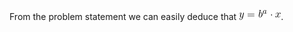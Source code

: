 From the problem statement we can easily deduce that ![alt text](https://github.com/Talha76/Editorials/blob/main/files/images/CodeCogsEqn.png).
